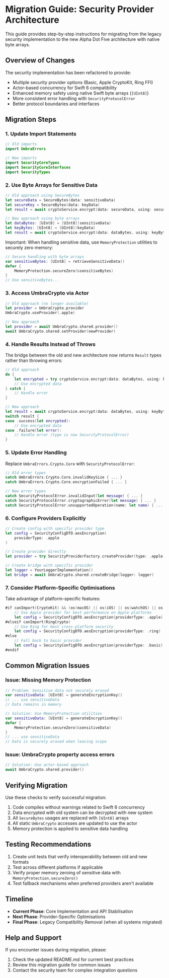# Migration Guide: Security Provider Architecture

This guide provides step-by-step instructions for migrating from the legacy security implementation to the new Alpha Dot Five architecture with native byte arrays.

## Overview of Changes

The security implementation has been refactored to provide:

- Multiple security provider options (Basic, Apple CryptoKit, Ring FFI)
- Actor-based concurrency for Swift 6 compatibility
- Enhanced memory safety using native Swift byte arrays (`[UInt8]`)
- More consistent error handling with `SecurityProtocolError`
- Better protocol boundaries and interfaces

## Migration Steps

### 1. Update Import Statements

```swift
// Old imports
import UmbraErrors

// New imports
import SecurityCoreTypes
import SecurityCoreInterfaces
import SecurityTypes
```

### 2. Use Byte Arrays for Sensitive Data

```swift
// Old approach using SecureBytes
let secureData = SecureBytes(data: sensitiveData)
let secureKey = SecureBytes(data: keyData)
let result = await cryptoService.encrypt(data: secureData, using: secureKey)

// New approach using byte arrays
let dataBytes: [UInt8] = [UInt8](sensitiveData)
let keyBytes: [UInt8] = [UInt8](keyData)
let result = await cryptoService.encrypt(data: dataBytes, using: keyBytes)
```

Important: When handling sensitive data, use `MemoryProtection` utilities to securely zero memory:

```swift
// Secure handling with byte arrays
var sensitiveBytes: [UInt8] = retrieveSensitiveData()
defer {
    MemoryProtection.secureZero(&sensitiveBytes)
}
// Use sensitiveBytes...
```

### 3. Access UmbraCrypto via Actor

```swift
// Old approach (no longer available)
let provider = UmbraCrypto.provider
UmbraCrypto.useProvider(.apple)

// New approach
let provider = await UmbraCrypto.shared.provider()
await UmbraCrypto.shared.setProvider(newProvider)
```

### 4. Handle Results Instead of Throws

The bridge between the old and new architecture now returns `Result` types rather than throwing errors:

```swift
// Old approach
do {
    let encrypted = try cryptoService.encrypt(data: dataBytes, using: keyBytes)
    // Use encrypted data
} catch {
    // Handle error
}

// New approach
let result = await cryptoService.encrypt(data: dataBytes, using: keyBytes)
switch result {
case .success(let encrypted):
    // Use encrypted data
case .failure(let error):
    // Handle error (type is now SecurityProtocolError)
}
```

### 5. Update Error Handling

Replace `UmbraErrors.Crypto.Core` with `SecurityProtocolError`:

```swift
// Old error types
catch UmbraErrors.Crypto.Core.invalidKeySize { ... }
catch UmbraErrors.Crypto.Core.encryptionFailed { ... }

// New error types
catch SecurityProtocolError.invalidInput(let message) { ... }
catch SecurityProtocolError.cryptographicError(let message) { ... }
catch SecurityProtocolError.unsupportedOperation(name: let name) { ... }
```

### 6. Configure Providers Explicitly

```swift
// Create config with specific provider type
let config = SecurityConfigDTO.aesEncryption(
    providerType: .apple
)

// Create provider directly
let provider = try SecurityProviderFactory.createProvider(type: .apple)

// Create bridge with specific provider
let logger = YourLoggerImplementation()
let bridge = await UmbraCrypto.shared.createBridge(logger: logger)
```

### 7. Consider Platform-Specific Optimisations

Take advantage of platform-specific features:

```swift
#if canImport(CryptoKit) && (os(macOS) || os(iOS) || os(watchOS) || os(tvOS))
    // Use Apple provider for best performance on Apple platforms
    let config = SecurityConfigDTO.aesEncryption(providerType: .apple)
#elseif canImport(RingCrypto)
    // Use Ring for best cross-platform security
    let config = SecurityConfigDTO.aesEncryption(providerType: .ring)
#else
    // Fall back to basic provider
    let config = SecurityConfigDTO.aesEncryption(providerType: .basic)
#endif
```

## Common Migration Issues

### Issue: Missing Memory Protection

```swift
// Problem: Sensitive data not securely erased
var sensitiveData: [UInt8] = generateEncryptionKey()
// ... use sensitiveData
// Data remains in memory

// Solution: Use MemoryProtection utilities
var sensitiveData: [UInt8] = generateEncryptionKey()
defer {
    MemoryProtection.secureZero(&sensitiveData)
}
// ... use sensitiveData
// Data is securely erased when leaving scope
```

### Issue: UmbraCrypto property access errors

```swift
// Solution: Use actor-based approach
await UmbraCrypto.shared.provider()
```

## Verifying Migration

Use these checks to verify successful migration:

1. Code compiles without warnings related to Swift 6 concurrency
2. Data encrypted with old system can be decrypted with new system
3. All `SecureBytes` usages are replaced with `[UInt8]` arrays
4. All static `UmbraCrypto` accesses are updated to use the actor
5. Memory protection is applied to sensitive data handling

## Testing Recommendations

1. Create unit tests that verify interoperability between old and new formats
2. Test across different platforms if applicable
3. Verify proper memory zeroing of sensitive data with `MemoryProtection.secureZero()`
4. Test fallback mechanisms when preferred providers aren't available

## Timeline

- **Current Phase**: Core Implementation and API Stabilisation
- **Next Phase**: Provider-Specific Optimisations
- **Final Phase**: Legacy Compatibility Removal (when all systems migrated)

## Help and Support

If you encounter issues during migration, please:

1. Check the updated README.md for current best practices
2. Review this migration guide for common issues
3. Contact the security team for complex integration questions
